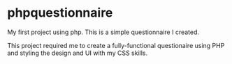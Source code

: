 # phpquestionnaire
My first project using php. This is a simple questionnaire I created.
<br>
<p>This project required me to create a fully-functional questionaire using PHP and styling the design and UI with my CSS skills.</p>